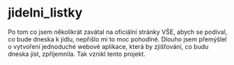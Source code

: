 jidelni_listky
==============

Po tom co jsem několikrát zavátal na oficiální stránky VŠE,
abych se podíval, co bude dneska k jídlu, nepřišlo mi to moc pohodlné.
Dlouho jsem přemýšlel o vytvoření jednoduché webové aplikace, která by 
zjišťování, co budu dneska jíst, zpříjemnila. Tak vznikl tento projekt.